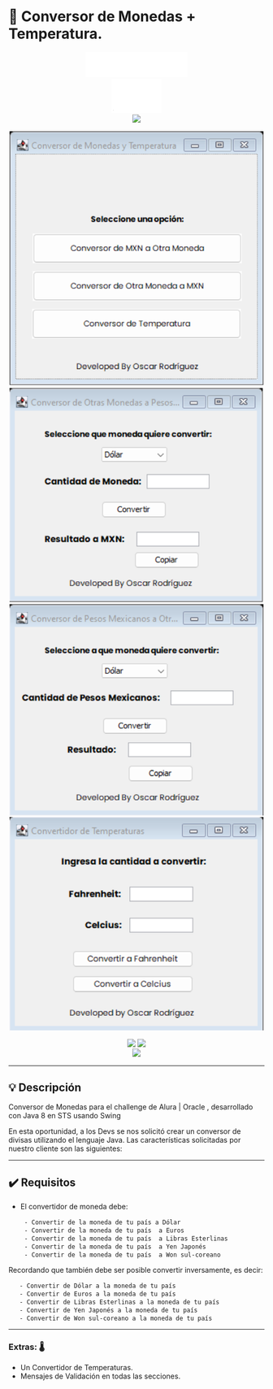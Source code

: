# 🔢 Conversor de Monedas + Temperatura.
<div align="center"><img src="img/logo-aluralatam-oracle.svg" width="200"/></div>
<div align="center"><img src="img/rh03-one-v-black-lad2.png" width="100"/></div>
<div align="center"><img src="https://www.vectorlogo.zone/logos/java/java-ar21.svg" width="300"/></div>

<p align="center" >
     <img width="500" heigth="300" src="/img/App-Preview4.png">
     <img width="500" heigth="300" src="/img/App-Preview.png">
     <img width="500" heigth="300" src="/img/App-Preview2.png">
     <img width="500" heigth="300" src="/img/App-Preview3.png">
</p>
<div align="center">
    <img src="https://img.shields.io/badge/Java-ED8B00?style=for-the-badge&logo=openjdk&logoColor=white"/>
    <img src="https://img.shields.io/badge/Oracle-F80000?style=for-the-badge&logo=oracle&logoColor=black"/>
<br>
    <img src="http://ForTheBadge.com/images/badges/built-with-love.svg"/>

</div>

---

## 💡 Descripción

Conversor de Monedas para el challenge de Alura | Oracle , desarrollado con Java 8 en STS usando Swing

En esta oportunidad, a los Devs se nos solicitó crear un conversor de divisas utilizando el lenguaje Java. Las características solicitadas por nuestro cliente son las siguientes:

---

## ✔️ Requisitos

- El convertidor de moneda debe:

       - Convertir de la moneda de tu país a Dólar
       - Convertir de la moneda de tu país  a Euros
       - Convertir de la moneda de tu país  a Libras Esterlinas
       - Convertir de la moneda de tu país  a Yen Japonés
       - Convertir de la moneda de tu país  a Won sul-coreano

Recordando que también debe ser posible convertir inversamente, es decir:

       - Convertir de Dólar a la moneda de tu país
       - Convertir de Euros a la moneda de tu país
       - Convertir de Libras Esterlinas a la moneda de tu país
       - Convertir de Yen Japonés a la moneda de tu país
       - Convertir de Won sul-coreano a la moneda de tu país

---

### Extras: 🌡️

- Un Convertidor de Temperaturas.
- Mensajes de Validación en todas las secciones.
